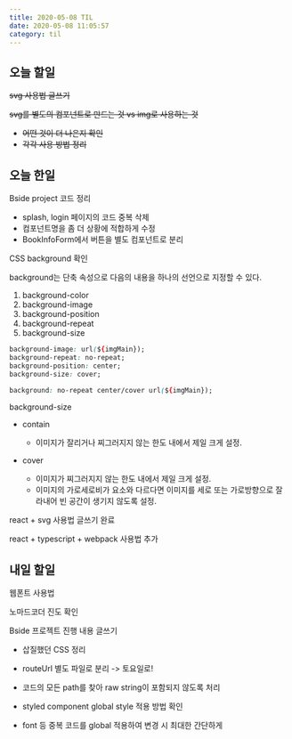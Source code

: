```yaml
---
title: 2020-05-08 TIL
date: 2020-05-08 11:05:57
category: til
---
```


## 오늘 할일

~~svg 사용법 글쓰기~~

~~svg를 별도의 컴포넌트로 만드는 것 vs img로 사용하는 것~~

- ~~어떤 것이 더 나은지 확인~~
- ~~각각 사용 방법 정리~~

## 오늘 한일

Bside project 코드 정리

- splash, login 페이지의 코드 중복 삭제
- 컴포넌트명을 좀 더 상황에 적합하게 수정
- BookInfoForm에서 버튼을 별도 컴포넌트로 분리

CSS background 확인

background는 단축 속성으로 다음의 내용을 하나의 선언으로 지정할 수 있다.

1. background-color
2. background-image
3. background-position
4. background-repeat
5. background-size

```css
background-image: url(${imgMain});
background-repeat: no-repeat;
background-position: center;
background-size: cover;
```

```css
background: no-repeat center/cover url(${imgMain});
```

background-size

- contain
  - 이미지가 잘리거나 찌그러지지 않는 한도 내에서 제일 크게 설정.

- cover
  - 이미지가 찌그러지지 않는 한도 내에서 제일 크게 설정.
  - 이미지의 가로세로비가 요소와 다르다면 이미지를 세로 또는 가로방향으로 잘라내어 빈 공간이 생기지 않도록 설정.

react + svg 사용법 글쓰기 완료

react + typescript + webpack 사용법 추가

## 내일 할일

웹폰트 사용법

노마드코더 진도 확인

Bside 프로젝트 진행 내용 글쓰기

- 삽질했던 CSS 정리

- routeUrl 별도 파일로 분리 -> 토요일로!

- 코드의 모든 path를 찾아 raw string이 포함되지 않도록 처리

- styled component global style 적용 방법 확인

- font 등 중복 코드를 global 적용하여 변경 시 최대한 간단하게
